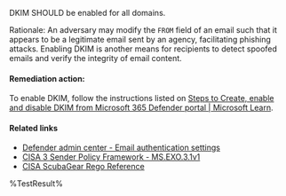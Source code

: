 DKIM SHOULD be enabled for all domains.

Rationale: An adversary may modify the `FROM` field of an email such that it appears to be a legitimate email sent by an agency, facilitating phishing attacks. Enabling DKIM is another means for recipients to detect spoofed emails and verify the integrity of email content.

#### Remediation action:

To enable DKIM, follow the instructions listed on [Steps to Create, enable and disable DKIM from Microsoft 365 Defender portal | Microsoft Learn](https://learn.microsoft.com/en-us/microsoft-365/security/office-365-security/email-authentication-dkim-configure?view=o365-worldwide#steps-to-create-enable-and-disable-dkim-from-microsoft-365-defender-portal).

#### Related links

* [Defender admin center - Email authentication settings](https://security.microsoft.com/authentication?viewid=DKIM)
* [CISA 3 Sender Policy Framework - MS.EXO.3.1v1](https://github.com/cisagov/ScubaGear/blob/main/PowerShell/ScubaGear/baselines/exo.md#msexo31v1)
* [CISA ScubaGear Rego Reference](https://github.com/cisagov/ScubaGear/blob/main/PowerShell/ScubaGear/Rego/EXOConfig.rego#L107)

<!--- Results --->
%TestResult%
